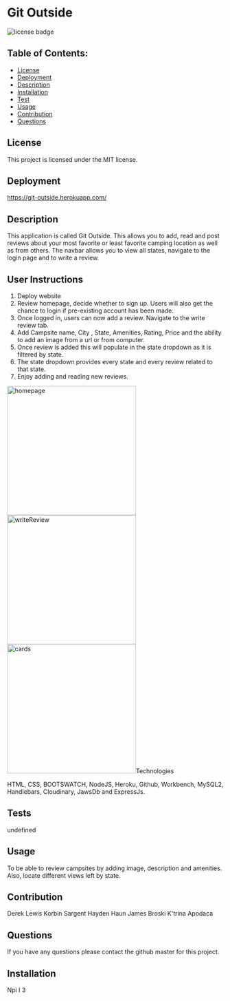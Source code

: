 # Git Outside

![license badge](https://img.shields.io/badge/License-MIT-lightgrey.svg)

## Table of Contents:

- [License](#license)
- [Deployment](#deployment)
- [Description](#description)
- [Installation](#installation)
- [Test](#test)
- [Usage](#usage)
- [Contribution](#contribution)
- [Questions](#questions)

## License

This project is licensed under the MIT license.

## Deployment

https://git-outside.herokuapp.com/

## Description

This application is called Git Outside. This allows you to add, read and post reviews about your most favorite or least favorite camping location as well as from others. The navbar allows you to view all states, navigate to the login page and to write a review.

## User Instructions

1. Deploy website
2. Review homepage, decide whether to sign up. Users will also get the chance to login if pre-existing account has been made.
3. Once logged in, users can now add a review. Navigate to the write review tab.
4. Add Campsite name, City , State, Amenities, Rating, Price and the ability to add an image from a url or from computer.
5. Once review is added this will populate in the state dropdown as it is filtered by state.
6. The state dropdown provides every state and every review related to that state.
7. Enjoy adding and reading new reviews.

<img width="300" alt="homepage" src="https://user-images.githubusercontent.com/87509827/133009432-70f0817d-d53b-4ae8-9042-cebbde857029.PNG">
<img width="300" alt="writeReview" src="https://user-images.githubusercontent.com/87509827/133009459-8420c81d-3b6a-4b58-9279-f3e8d8ea71a8.PNG">
<img width="300" alt="cards" src="https://user-images.githubusercontent.com/87509827/133009511-af7363bd-7432-407b-bb46-d4a3aaf2db56.png")

## Technologies

HTML, CSS, BOOTSWATCH, NodeJS, Heroku, Github, Workbench, MySQL2, Handlebars, Cloudinary, JawsDb and ExpressJs.

## Tests

undefined

## Usage

To be able to review campsites by adding image, description and amenities. Also, locate different views left by state.

## Contribution

Derek Lewis
Korbin Sargent
Hayden Haun
James Broski
K'trina Apodaca

## Questions

If you have any questions please contact the github master for this project.

## Installation

Npi I
3
